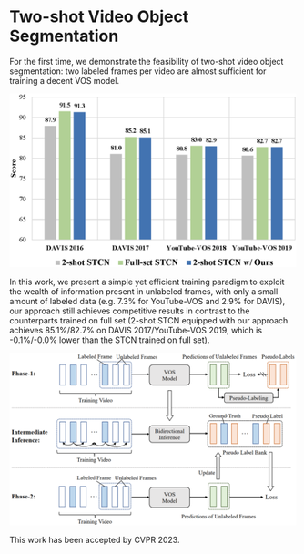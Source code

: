 # Two-shot Video Object Segmentation
For the first time, we demonstrate the feasibility of two-shot video object segmentation: two labeled frames per video are almost sufficient for training a decent VOS model. 
<div align='center'><img src='./data_show/teaser.png' alt="teaser" style="zoom: 50%;"></div>

In this work, we present a simple yet efficient training paradigm to exploit the wealth of information present in unlabeled frames, with only a small amount of labeled data (e.g. 7.3% for YouTube-VOS and 2.9% for DAVIS), our approach still achieves competitive results in contrast to the counterparts trained on full set (2-shot STCN equipped with our approach achieves 85.1%/82.7% on DAVIS 2017/YouTube-VOS 2019, which is -0.1%/-0.0% lower than the STCN trained on full set). 

![overview](./data_show/overview.png)

This work has been accepted by CVPR 2023.

